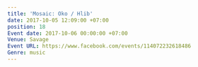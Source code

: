 ```yaml
---
title: 'Mosaic: Oko / Hlib'
date: 2017-10-05 12:09:00 +07:00
position: 18
Event date: 2017-10-06 00:00:00 +07:00
Venue: Savage
Event URL: https://www.facebook.com/events/114072232618486
Genre: music
---
```


